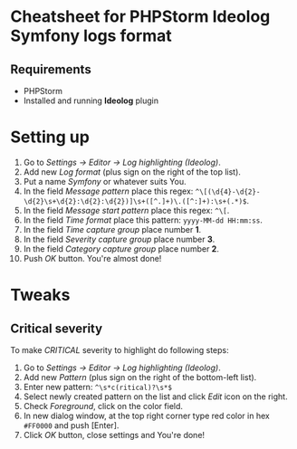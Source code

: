 # Cheatsheet for PHPStorm Ideolog Symfony logs format

## Requirements

 * PHPStorm
 * Installed and running **Ideolog** plugin
 
# Setting up
 1. Go to *Settings -> Editor -> Log highlighting (Ideolog)*.
 2. Add new *Log format* (plus sign on the right of the top list).
 3. Put a name *Symfony* or whatever suits You.
 4. In the field *Message pattern* place this regex: `^\[(\d{4}-\d{2}-\d{2}\s+\d{2}:\d{2}:\d{2})]\s+([^.]+)\.([^:]+):\s+(.*)$`.
 5. In the field *Message start pattern* place this regex: `^\[`.
 6. In the field *Time format* place this pattern: `yyyy-MM-dd HH:mm:ss`.
 7. In the field *Time capture group* place number **1**.
 8. In the field *Severity capture group* place number **3**.
 9. In the field *Category capture group* place number **2**.
 10. Push *OK* button. You're almost done!
 
# Tweaks
 
## Critical severity
To make *CRITICAL* severity to highlight do following steps:
 1. Go to *Settings -> Editor -> Log highlighting (Ideolog)*.
 2. Add new *Pattern* (plus sign on the right of the bottom-left list).
 3. Enter new pattern: `^\s*c(ritical)?\s*$`
 4. Select newly created pattern on the list and click *Edit* icon on the right.
 5. Check *Foreground*, click on the color field.
 6. In new dialog window, at the top right corner type red color in hex `#FF0000` and push [Enter].
 7. Click *OK* button, close settings and You're done!
